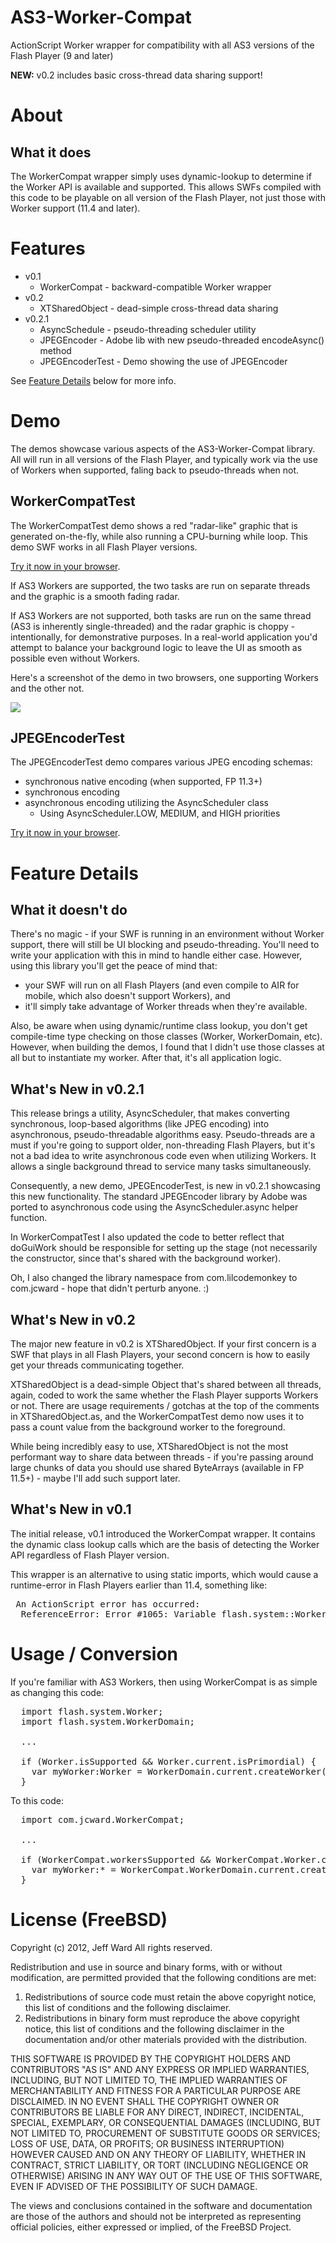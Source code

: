 AS3-Worker-Compat
=================

ActionScript Worker wrapper for compatibility with all AS3 versions of the
Flash Player (9 and later)

<b>NEW:</b> v0.2 includes basic cross-thread data sharing support!

About
=====

What it does
------------

The WorkerCompat wrapper simply uses dynamic-lookup to determine if the Worker
API is available and supported.  This allows SWFs compiled with this code to be
playable on all version of the Flash Player, not just those with Worker support
(11.4 and later).

Features
========

* v0.1
  * WorkerCompat - backward-compatible Worker wrapper
* v0.2
  * XTSharedObject - dead-simple cross-thread data sharing
* v0.2.1
  * AsyncSchedule - pseudo-threading scheduler utility
  * JPEGEncoder - Adobe lib with new pseudo-threaded encodeAsync() method
  * JPEGEncoderTest - Demo showing the use of JPEGEncoder

See <a href="https://github.com/jcward/AS3-Worker-Compat/edit/master/README.md#feature-details">Feature Details</a> below for more info.

Demo
====

The demos showcase various aspects of the AS3-Worker-Compat library.  All will run
in all versions of the Flash Player, and typically work via the use of Workers when
supported, faling back to pseudo-threads when not.

WorkerCompatTest
----------------

The WorkerCompatTest demo shows a red "radar-like" graphic that is generated on-the-fly,
while also running a CPU-burning while loop.  This demo SWF works in all Flash
Player versions.

<a href="http://jcward.com/github/WorkerCompatTest_v0.2/WorkerCompatTest.swf">Try it now in your browser</a>.

If AS3 Workers are supported, the two tasks are run on separate threads
and the graphic is a smooth fading radar.

If AS3 Workers are not supported, both tasks are run on the same thread
(AS3 is inherently single-threaded) and the radar graphic is choppy -
intentionally, for demonstrative purposes.  In a real-world application
you'd attempt to balance your background logic to leave the UI as smooth
as possible even without Workers.

Here's a screenshot of the demo in two browsers, one supporting Workers and
the other not.

<img src="http://jcward.com/github/AS3-Worker-Compat/demo_output.png"/>

JPEGEncoderTest
---------------

The JPEGEncoderTest demo compares various JPEG encoding schemas:
* synchronous native encoding (when supported, FP 11.3+)
* synchronous encoding
* asynchronous encoding utilizing the AsyncScheduler class
  * Using AsyncScheduler.LOW, MEDIUM, and HIGH priorities

<a href="http://jcward.com/github/JPEGEncoderTest_v0.2.1/JPEGEncoderTest.swf">Try it now in your browser</a>.

Feature Details
===============

What it doesn't do
------------------

There's no magic - if your SWF is running in an environment without Worker
support, there will still be UI blocking and pseudo-threading.  You'll need
to write your application with this in mind to handle either case.  However,
using this library you'll get the peace of mind that:
 * your SWF will run on all Flash Players (and even compile to AIR for
   mobile, which also doesn't support Workers), and
 * it'll simply take advantage of Worker threads when they're available.

Also, be aware when using dynamic/runtime class lookup, you don't get
compile-time type checking on those classes (Worker, WorkerDomain, etc).
However, when building the demos, I found that I didn't use those classes
at all but to instantiate my worker.  After that, it's all application logic.

What's New in v0.2.1
--------------------

This release brings a utility, AsyncScheduler, that makes converting synchronous, loop-based
algorithms (like JPEG encoding) into asynchronous, pseudo-threadable
algorithms easy.  Pseudo-threads are a must if you're going to support older,
non-threading Flash Players, but it's not a bad idea to write asynchronous
code even when utilizing Workers.  It allows a single background thread to
service many tasks simultaneously.

Consequently, a new demo, JPEGEncoderTest, is new in v0.2.1 showcasing this
new functionality.  The standard JPEGEncoder library by Adobe was ported to
asynchronous code using the AsyncScheduler.async helper function.

In WorkerCompatTest I also updated the code to better reflect that doGuiWork
should be responsible for setting up the stage (not necessarily the constructor,
since that's shared with the background worker).

Oh, I also changed the library namespace from com.lilcodemonkey to com.jcward -
hope that didn't perturb anyone.  :)

What's New in v0.2
------------------

The major new feature in v0.2 is XTSharedObject.  If your first concern is a
SWF that plays in all Flash Players, your second concern is how to easily get
your threads communicating together.

XTSharedObject is a dead-simple Object that's shared between all threads,
again, coded to work the same whether the Flash Player supports Workers or
not.  There are usage requirements / gotchas at the top of the comments in
XTSharedObject.as, and the WorkerCompatTest demo now uses it to pass a count
value from the background worker to the foreground.

While being incredibly easy to use, XTSharedObject is not the most performant
way to share data between threads - if you're passing around large chunks of
data you should use shared ByteArrays (available in FP 11.5+) - maybe I'll
add such support later.

What's New in v0.1
------------------

The initial release, v0.1 introduced the WorkerCompat wrapper.  It contains
the dynamic class lookup calls which are the basis of detecting the Worker
API regardless of Flash Player version.

This wrapper is an alternative to using static imports, which would cause a
runtime-error in Flash Players earlier than 11.4, something like:

<pre>
 An ActionScript error has occurred:
  ReferenceError: Error #1065: Variable flash.system::Worker is not defined.
</pre>

Usage / Conversion
==================

If you're familiar with AS3 Workers, then using WorkerCompat is as simple as changing
this code:

<pre>
  import flash.system.Worker;
  import flash.system.WorkerDomain;

  ...

  if (Worker.isSupported && Worker.current.isPrimordial) {
    var myWorker:Worker = WorkerDomain.current.createWorker(swfbytes);
  }
</pre>

To this code:

<pre>
  import com.jcward.WorkerCompat;

  ...

  if (WorkerCompat.workersSupported && WorkerCompat.Worker.current.isPrimordial) {
    var myWorker:* = WorkerCompat.WorkerDomain.current.createWorker(swfbytes);
  }
</pre>

License (FreeBSD)
=================

Copyright (c) 2012, Jeff Ward
All rights reserved.

Redistribution and use in source and binary forms, with or without
modification, are permitted provided that the following conditions are met: 

1. Redistributions of source code must retain the above copyright notice, this
   list of conditions and the following disclaimer. 
2. Redistributions in binary form must reproduce the above copyright notice,
   this list of conditions and the following disclaimer in the documentation
   and/or other materials provided with the distribution. 

THIS SOFTWARE IS PROVIDED BY THE COPYRIGHT HOLDERS AND CONTRIBUTORS "AS IS" AND
ANY EXPRESS OR IMPLIED WARRANTIES, INCLUDING, BUT NOT LIMITED TO, THE IMPLIED
WARRANTIES OF MERCHANTABILITY AND FITNESS FOR A PARTICULAR PURPOSE ARE
DISCLAIMED. IN NO EVENT SHALL THE COPYRIGHT OWNER OR CONTRIBUTORS BE LIABLE FOR
ANY DIRECT, INDIRECT, INCIDENTAL, SPECIAL, EXEMPLARY, OR CONSEQUENTIAL DAMAGES
(INCLUDING, BUT NOT LIMITED TO, PROCUREMENT OF SUBSTITUTE GOODS OR SERVICES;
LOSS OF USE, DATA, OR PROFITS; OR BUSINESS INTERRUPTION) HOWEVER CAUSED AND
ON ANY THEORY OF LIABILITY, WHETHER IN CONTRACT, STRICT LIABILITY, OR TORT
(INCLUDING NEGLIGENCE OR OTHERWISE) ARISING IN ANY WAY OUT OF THE USE OF THIS
SOFTWARE, EVEN IF ADVISED OF THE POSSIBILITY OF SUCH DAMAGE.

The views and conclusions contained in the software and documentation are those
of the authors and should not be interpreted as representing official policies, 
either expressed or implied, of the FreeBSD Project.
